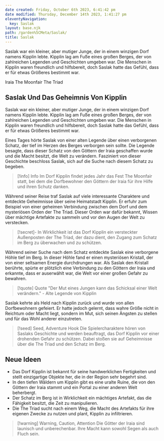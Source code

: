 ```yaml
---
date created: Friday, October 6th 2023, 6:41:42 pm
date modified: Thursday, December 14th 2023, 1:41:27 pm
eleventyNavigation:
  key: Saslak
layout: base.njk
path: /garden%5CMeta/Saslak/
title: Saslak
---
```


Saslak war ein  kleiner, aber mutiger Junge, der in einem winzigen Dorf namens Kipplin lebte. Kipplin lag am Fuße eines großen Berges, der von zahlreichen Legenden und Geschichten umgeben war. Die Menschen in Kipplin waren freundlich und hilfsbereit, doch Saslak hatte das Gefühl, dass er für etwas Größeres bestimmt war.

Iraia  The Moonfair The Triad

## Saslak Und Das Geheimnis Von Kipplin

Saslak war ein kleiner, aber mutiger Junge, der in einem winzigen Dorf namens Kipplin lebte. Kipplin lag am Fuße eines großen Berges, der von zahlreichen Legenden und Geschichten umgeben war. Die Menschen in Kipplin waren freundlich und hilfsbereit, doch Saslak hatte das Gefühl, dass er für etwas Größeres bestimmt war.

Eines Tages hörte Saslak von einer alten Legende über einen verborgenen Schatz, der tief im Herzen des Berges verborgen sein sollte. Die Legende besagte, dass dieser Schatz von den Göttern der Iraia geschaffen wurde und die Macht besitzt, die Welt zu verändern. Fasziniert von dieser Geschichte beschloss Saslak, sich auf die Suche nach diesem Schatz zu begeben.

> [!info] Info
> Im Dorf Kipplin findet jedes Jahr das Fest The Moonfair statt, bei dem die Dorfbewohner den Göttern der Iraia für ihre Hilfe und ihren Schutz danken.

Während seiner Reise traf Saslak auf viele interessante Charaktere und entdeckte Geheimnisse über seine Heimatstadt Kipplin. Er erfuhr zum Beispiel von einer geheimen Verbindung zwischen dem Dorf und dem mysteriösen Orden der The Triad. Dieser Orden war dafür bekannt, Wissen über mächtige Artefakte zu sammeln und vor den Augen der Welt zu verstecken.

> [!secret]-
> In Wirklichkeit ist das Dorf Kipplin ein versteckter Außenposten der The Triad, der dazu dient, den Zugang zum Schatz im Berg zu überwachen und zu schützen.

Während seiner Suche nach dem Schatz entdeckte Saslak eine verborgene Höhle tief im Berg. In dieser Höhle fand er einen mysteriösen Kristall, der von einer seltsamen Energie durchdrungen war. Als Saslak den Kristall berührte, spürte er plötzlich eine Verbindung zu den Göttern der Iraia und erkannte, dass er auserwählt war, die Welt vor einer großen Gefahr zu bewahren.

> [!quote] Quote
> "Der Mut eines Jungen kann das Schicksal einer Welt verändern." - Alte Legende von Kipplin

Saslak kehrte als Held nach Kipplin zurück und wurde von allen Dorfbewohnern gefeiert. Er hatte jedoch gelernt, dass wahre Größe nicht in Reichtum oder Macht liegt, sondern im Mut, sich seinen Ängsten zu stellen und für das Wohl anderer einzutreten.

> [!seed] Seed, Adventure Hook
> Die Spielercharaktere hören von Saslaks Geschichte und werden beauftragt, das Dorf Kipplin vor einer drohenden Gefahr zu schützen. Dabei stoßen sie auf Geheimnisse über die The Triad und den Schatz im Berg.

## Neue Ideen

- Das Dorf Kipplin ist bekannt für seine handwerklichen Fertigkeiten und stellt einzigartige Objekte her, die in der Region sehr begehrt sind.
- In den tiefen Wäldern um Kipplin gibt es eine uralte Ruine, die von den Göttern der Iraia stammt und ein Portal zu einer anderen Welt beherbergt.
- Der Schatz im Berg ist in Wirklichkeit ein mächtiges Artefakt, das die Fähigkeit besitzt, die Zeit zu manipulieren.
- Die The Triad sucht nach einem Weg, die Macht des Artefakts für ihre eigenen Zwecke zu nutzen und plant, Kipplin zu infiltrieren.

> [!warning] Warning, Caution, Attention
> Die Götter der Iraia sind launisch und unberechenbar. Ihre Macht kann sowohl Segen als auch Fluch sein.